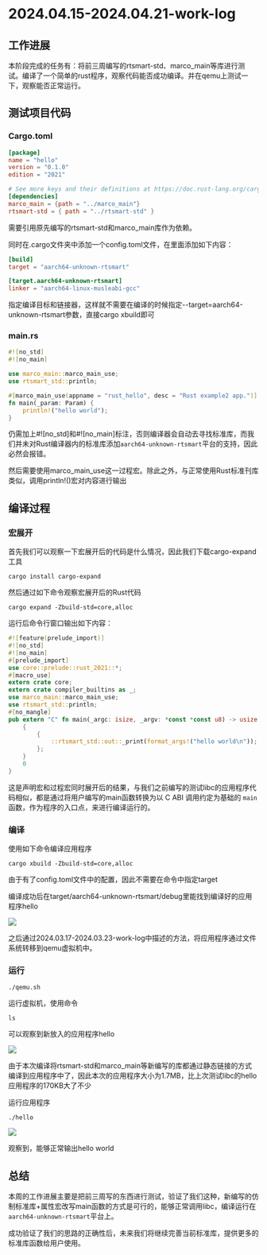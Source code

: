 # 2024.04.15-2024.04.21-work-log

## 工作进展

本阶段完成的任务有：将前三周编写的rtsmart-std、marco_main等库进行测试。编译了一个简单的rust程序，观察代码能否成功编译。并在qemu上测试一下，观察能否正常运行。

## 测试项目代码

### Cargo.toml

```toml
[package]
name = "hello"
version = "0.1.0"
edition = "2021"

# See more keys and their definitions at https://doc.rust-lang.org/cargo/reference/manifest.html
[dependencies]
marco_main = {path = "../marco_main"}
rtsmart-std = { path = "../rtsmart-std" }
```

需要引用原先编写的rtsmart-std和marco_main库作为依赖。

同时在.cargo文件夹中添加一个config.toml文件，在里面添加如下内容：

```toml
[build]
target = "aarch64-unknown-rtsmart"

[target.aarch64-unknown-rtsmart]
linker = "aarch64-linux-musleabi-gcc"
```

指定编译目标和链接器，这样就不需要在编译的时候指定--target=aarch64-unknown-rtsmart参数，直接cargo xbuild即可

### main.rs

```rust
#![no_std]
#![no_main]

use marco_main::marco_main_use;
use rtsmart_std::println;

#[marco_main_use(appname = "rust_hello", desc = "Rust example2 app.")]
fn main(_param: Param) {
    println!("hello world");
}
```

仍需加上#![no_std]和#![no_main]标注，否则编译器会自动去寻找标准库，而我们并未对Rust编译器内的标准库添加`aarch64-unknown-rtsmart`平台的支持，因此必然会报错。

然后需要使用marco_main_use这一过程宏。除此之外，与正常使用Rust标准刊库类似，调用println!()宏对内容进行输出

## 编译过程

### 宏展开

首先我们可以观察一下宏展开后的代码是什么情况，因此我们下载cargo-expand工具

```shell
cargo install cargo-expand
```

然后通过如下命令观察宏展开后的Rust代码

```shell
cargo expand -Zbuild-std=core,alloc
```

运行后命令行窗口输出如下内容：

```rust
#![feature(prelude_import)]
#![no_std]
#![no_main]
#[prelude_import]
use core::prelude::rust_2021::*;
#[macro_use]
extern crate core;
extern crate compiler_builtins as _;
use marco_main::marco_main_use;
use rtsmart_std::println;
#[no_mangle]
pub extern "C" fn main(_argc: isize, _argv: *const *const u8) -> usize {
    {
        {
            ::rtsmart_std::out::_print(format_args!("hello world\n"));
        };
    }
    0
}
```

这是声明宏和过程宏同时展开后的结果，与我们之前编写的测试libc的应用程序代码相似，都是通过将用户编写的main函数转换为以 C ABI 调用约定为基础的 `main` 函数，作为程序的入口点，来进行编译运行的。

### 编译

使用如下命令编译应用程序

```shell
cargo xbuild -Zbuild-std=core,alloc
```

由于有了config.toml文件中的配置，因此不需要在命令中指定target

编译成功后在target/aarch64-unknown-rtsmart/debug里能找到编译好的应用程序hello

![](../img/2024.04.15-2024.04.21-work-log/应用程序.png)

之后通过2024.03.17-2024.03.23-work-log中描述的方法，将应用程序通过文件系统转移到qemu虚拟机中。

### 运行

```shell
./qemu.sh
```

运行虚拟机，使用命令

```shell
ls
```

可以观察到新放入的应用程序hello

![](../img/2024.04.15-2024.04.21-work-log/qemu内的应用程序.png)

由于本次编译将rtsmart-std和marco_main等新编写的库都通过静态链接的方式编译到应用程序中了，因此本次的应用程序大小为1.7MB，比上次测试libc的hello应用程序的170KB大了不少

运行应用程序

```shell
./hello
```

![](../img/2024.04.15-2024.04.21-work-log/运行结果.png)

观察到，能够正常输出hello world

## 总结

本周的工作进展主要是把前三周写的东西进行测试，验证了我们这种，新编写的仿制标准库+属性宏改写main函数的方式是可行的，能够正常调用libc，编译运行在`aarch64-unknown-rtsmart`平台上。

成功验证了我们的思路的正确性后，未来我们将继续完善当前标准库，提供更多的标准库函数给用户使用。